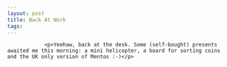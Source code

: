 ```yaml
---
layout: post
title: Back At Work
tags:
---
```



                <p>Yeehaw, back at the desk. Some (self-bought) presents awaited me this morning: a mini helicopter, a board for sorting coins and the UK only version of Mentos :-)</p>
